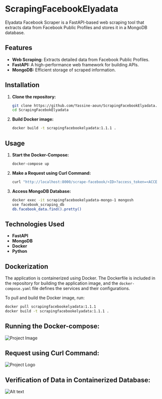 # ScrapingFacebookElyadata
Elyadata Facebook Scraper is a FastAPI-based web scraping tool that extracts data from Facebook Public Profiles and stores it in a MongoDB database.

## Features

- **Web Scraping:** Extracts detailed data from Facebook Public Profiles.
- **FastAPI:** A high-performance web framework for building APIs.
- **MongoDB:** Efficient storage of scraped information.

## Installation

1. **Clone the repository:**

    ```bash
    git clone https://github.com/Yassine-aoun/ScrapingFacebookElyadata.git
    cd ScrapingFacebokElyadata
    ```

2. **Build Docker image:**

    ```bash
    docker build -t scrapingfacebookelyadata:1.1.1 .
    ```

## Usage

1. **Start the Docker-Compose:**

    ```bash
    docker-compose up
    ```

2. **Make a Request using Curl Command:**

    ```bash
    curl "http://localhost:8000/scrape-facebook/<ID>?access_token=<ACCESS_TOKEN>"
    ```

3. **Access MongoDB Database:**

    ```bash
    docker exec -it scrapingfacebookelyadata-mongo-1 mongosh
    use facebook_scraping_db
    db.facebook_data.find().pretty()
    ```

## Technologies Used

- **FastAPI**
- **MongoDB**
- **Docker**
- **Python**

## Dockerization

The application is containerized using Docker. The Dockerfile is included in the repository for building the application image, and the `docker-compose.yaml` file defines the services and their configurations.

To pull and build the Docker image, run:

```bash
docker pull scrapingfacebookelyadata:1.1.1
docker build -t scrapingfacebookelyadata:1.1.1 .
```
## Running the Docker-compose:
![Project Image](https://scontent.ftun1-2.fna.fbcdn.net/v/t1.15752-9/418483794_1057482772237905_8110445362380490658_n.png?_nc_cat=103&ccb=1-7&_nc_sid=8cd0a2&_nc_ohc=q8-2mkFXcWwAX_hxi66&_nc_ht=scontent.ftun1-2.fna&oh=03_AdQBkQp6lEoJWeMDijlT92sK6zz7hd7sWtkTMoroHkHuHQ&oe=65CF1A05)


## Request using Curl Command:
![Project Logo](https://scontent.ftun1-2.fna.fbcdn.net/v/t1.15752-9/417507052_353899820918970_8274530498879428990_n.png?_nc_cat=107&ccb=1-7&_nc_sid=8cd0a2&_nc_ohc=x4nAEXQ9BmYAX9PIJ_W&_nc_ht=scontent.ftun1-2.fna&oh=03_AdTQ2Nkv-6kP89Uz_9uWgJBIyWe1XXc46l_f4Na70MUM-g&oe=65CF2B7A)


## Verification of Data in Containerized Database:
![Alt text](https://scontent.ftun1-2.fna.fbcdn.net/v/t1.15752-9/417619094_4417978388426719_1681949353280494202_n.png?_nc_cat=109&ccb=1-7&_nc_sid=8cd0a2&_nc_ohc=gdw7MjHMiigAX_tB7mR&_nc_ht=scontent.ftun1-2.fna&oh=03_AdT1Vn02uvcEOLhpoWKZfs3ik5M2XV-DwpH42Qw5ujcVHw&oe=65CF0843)

